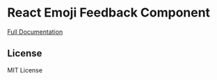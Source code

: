 # React Emoji Feedback Component

[Full Documentation](https://evaficy.com/emoji-feedback-component/)

## License

MIT License
